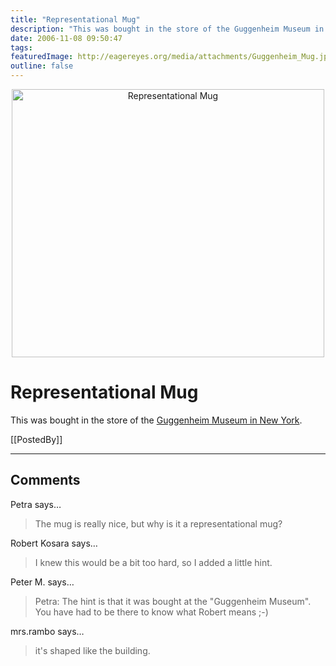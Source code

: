 ```yaml
---
title: "Representational Mug"
description: "This was bought in the store of the Guggenheim Museum in New York."
date: 2006-11-08 09:50:47
tags: 
featuredImage: http://eagereyes.org/media/attachments/Guggenheim_Mug.jpg
outline: false
---
```


<p align="center"><img title="Representational Mug" src="https://media.eagereyes.org/media/attachments/Guggenheim_Mug.jpg" alt="Representational Mug" width="500" height="429" /></p>

# Representational Mug

This was bought in the store of the <a href="http://en.wikipedia.org/wiki/Solomon_R._Guggenheim_Museum">Guggenheim Museum in New York</a>.

[[PostedBy]]

<aside class="comments">

---
## Comments

Petra says…
>	The mug is really nice, but why is it a representational mug?

Robert Kosara says…
>	I knew this would be a bit too hard, so I added a little hint.

Peter M. says…
>	Petra: The hint is that it was bought at the "Guggenheim Museum". You have had to be there to know what Robert means ;-)

mrs.rambo says…
>	it's shaped like the building. 

</aside>

